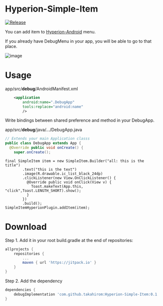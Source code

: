 # Hyperion-Simple-Item
[![Release](https://jitpack.io/v/takahirom/Hyperion-Simple-Item.svg)](https://jitpack.io/#takahirom/Hyperion-Simple-Item)

You can add item to [Hyperion-Android](https://github.com/willowtreeapps/Hyperion-Android) menu.

If you already have DebugMenu in your app, you will be able to go to that place.

![image](https://user-images.githubusercontent.com/1386930/38463403-36f50024-3b35-11e8-98d3-104e2be65baa.png)

# Usage

app/src/**debug**/AndroidManifest.xml

```xml
    <application
        android:name=".DebugApp"
        tools:replace="android:name"
        />
```


Write bindings between shared preference and method in your DebugApp.

app/src/**debug**/java/.../DebugApp.java

```java
// Extends your main Application classs
public class DebugApp extends App {
  @Override public void onCreate() {
    super.onCreate();
```


```
final SimpleItem item = new SimpleItem.Builder("all: this is the title")
        .text("this is the text")
        .image(R.drawable.ic_list_black_24dp)
        .clickListener(new View.OnClickListener() {
          @Override public void onClick(View v) {
            Toast.makeText(App.this, "click",Toast.LENGTH_SHORT).show();
          }
        })
        .build();
SimpleItemHyperionPlugin.addItem(item);
```

# Download
Step 1. Add it in your root build.gradle at the end of repositories:

```groovy
allprojects {
    repositories {
        ...
        maven { url 'https://jitpack.io' }
    }
}
```

Step 2. Add the dependency

```groovy
dependencies {
    debugImplementation 'com.github.takahirom:Hyperion-Simple-Item:0.1.0'
}
```
